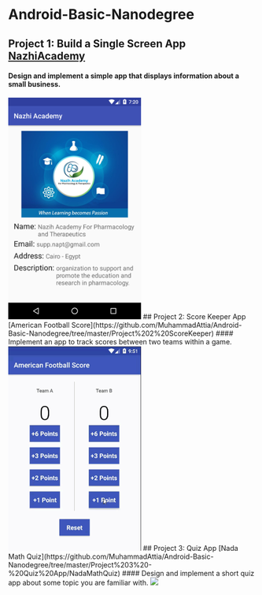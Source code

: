 # Android-Basic-Nanodegree
## Project 1: Build a Single Screen App [NazhiAcademy](https://github.com/MuhammadAttia/Android-Basic-Nanodegree/tree/master/Project%201-%20Build%20a%20Single%20Screen%20App/NazhiAcademy)
#### Design and implement a simple app that displays information about a small business.
<img src="https://github.com/MuhammadAttia/Android-Basic-Nanodegree/blob/master/Project%201-%20Build%20a%20Single%20Screen%20App/NazhiAcademy/nazhi.png" width=270 hight=270>
## Project 2: Score Keeper App [American Football Score](https://github.com/MuhammadAttia/Android-Basic-Nanodegree/tree/master/Project%202%20ScoreKeeper)
#### Implement an app to track scores between two teams within a game.
<img src="https://github.com/MuhammadAttia/Android-Basic-Nanodegree/blob/master/Project%202%20ScoreKeeper/Score%20Keeper%20App.gif" width=270 hight=270>
## Project 3: Quiz App [Nada Math Quiz](https://github.com/MuhammadAttia/Android-Basic-Nanodegree/tree/master/Project%203%20-%20Quiz%20App/NadaMathQuiz)
#### Design and implement a short quiz app about some topic you are familiar with.
<img src="https://github.com/MuhammadAttia/Android-Basic-Nanodegree/blob/master/Project%203%20-%20Quiz%20App/nadaMath.gif" width=270 hight=270>
